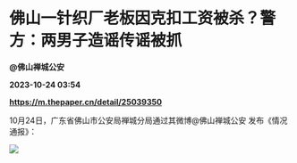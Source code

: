 # 佛山一针织厂老板因克扣工资被杀？警方：两男子造谣传谣被抓
**@佛山禅城公安**

**2023-10-24 03:54**

**https://m.thepaper.cn/detail/25039350**

10月24日，广东省佛山市公安局禅城分局通过其微博@佛山禅城公安 发布《情况通报》：

![](https://imagecloud.thepaper.cn/thepaper/image/275/388/409.jpg)